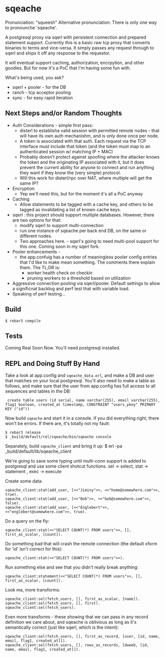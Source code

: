 sqeache
=====

Pronunciation: "squeesh"
Alternative pronunciation: There is only one way to pronounche 'sqeache'.

A postgresql proxy via sqerl with persistent connection and prepared statement support.
Currently this is a basic raw tcp proxy that converts binaries to terms and vice-versa.
It simply passes any request through to sqerl and ships it off any response to the
requestor.

It will eventual support caching, authorization, encrpytion, and other
goodies.  But for now it's a PoC that I'm having some fun with.

What's being used, you ask?
 * sqerl + pooler - for the DB
 * ranch - tcp acceptor pooling
 * sync - for easy rapid iteration



Next Steps and/or Random Thoughts
---------------------------------

* Auth Considerations - simple first pass:
  * disterl to establisha  valid session with permitted remote nodes -
    that will have its own auth mechanishm, and is only done once per
    node.
  * A token is associated with that auth. Each request via the TCP
    interface must include that token (and the token must map to an
    authenticated session w/ matching IP + MAC)
  * Probably doesn't protect against  spoofing where the attacker
    knows the token and the originating IP associated with it, but it
    does prevent the current ability for anyone to connect and run
    anything they want if they know the (very simple) protocol.
  * Will this work for disterl/rpc over NAT, where multiple will get the
    same IP?
* Encryption
  * Yep we'll need this, but for the moment it's all a PoC anyway
* Caching
  * Allow statements to be tagged with a cache key, and others to be tagged
    as invalidating a list of known cache keys.
* sqerl : this project should support multiple databases. However, there
  are two options for that:
  * modify sqerl to support multi-connection
  * run one instance of sqeache per back end DB, on the same
    or different nodes.
  * Two approaches here.  - sqerl's going to need multi-pool support for this one. Coming
  soon in my sqerl fork.
* Pooler enhancements -
    * the app.confuig has a number of meaningless pooler config entries that I'd
      like to make mean something.  The comments there explain them. The
      TL;DR is:
      * worker health check on checkin
      * pruning workers to a threshold based on utilization
* Aggressive connection pooling via sqerl/pooler. Default settings to
  allow a significnat backlog and perf test that with variable load.
* Speaking of perf testing...


Build
-----

    $ rebar3 compile

Tests
-----

Coming Real Soon Now. You'll need postgresql installed.


REPL  and Doing Stuff By Hand
-----------------------------
Take a look at app.config and `sqeache_data.erl`, and make a DB and user
that matches on your local postgresql. You'll also need to make a table as follows, and make sure that the user
from app.config has full access to all sequences and tables in the DB:

     create table users (id serial, name varchar(255), email varchar(255), flag1 boolean, created_at timestamp, CONSTRAINT "users_pkey" PRIMARY KEY ("id"))

Now build `sqeache` and start it in a console. If you did everything right, there won't be errors.  If there are, it's totally not my fault:

    $ rebar3 release
    $ _build/default/rel/sqeache/bin/sqeache console

Separately, build `sqeache_client` and bring it up:
    $ erl -pa _build/default/lib/sqeache_client


We're going to save some typing until multi-conn support is added to
postgresql and use some client shotcut functions. sel -> select,
stat -> statement , exec -> execute

Create some data:

    sqeache_client:stat(add_user, [<<"Jiminy">>, <<"home@somewhere.com">>, true).
    sqeache_client:stat(add_user, [<<"Bob">>, <<"bob@somewhere.com">>, false).
    sqeache_client:stat(add_user, [<<"Englebert">>, <<"englebert@somewhere.com">>, true).


Do a query on the fly:

    sqeache_client:stat(<<"SELECT COUNT(*) FROM users">>, [],  first_as_scalar, [count]).

Do something bad that will crash the remote connection (the default
xform for 'id'  isn't correct for this):

    sqeache_client:stat(<<"SELECT COUNT(*) FROM users">>).

Run something else and see that you didn't really break anything:

    sqeache_client:statement(<<"SELECT COUNT(*) FROM users">>, [],  first_as_scalar, [count]).

Look ma, more transforms:

    sqeache_client:sel(fetch_users, [], first_as_scalar, [name]).
    sqeache_client:sel(fetch_users, [], first).
    sqeache_client:sel(fetch_users).

Even more transforms - these showing that we can pass in any record
definition we care about, and sqeache is oblivious as long as it's
semantically correct (just like sqerl, which is the intent):

    sqeache_client:sel(fetch_users, [], first_as_record, [user, [id, name, email, flag1, created_at]]).
    sqeache_client:sel(fetch_users, [], rows_as_records, [dweeb, [id, name, email, flag1, created_at]]).
